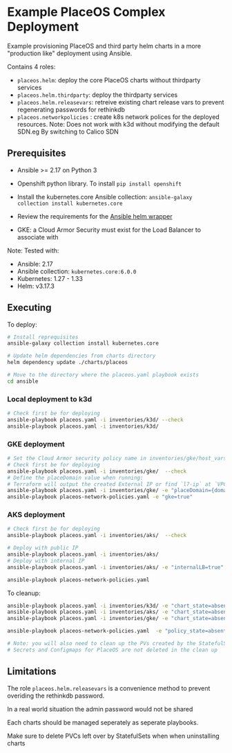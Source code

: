 # Example PlaceOS Complex Deployment

Example provisioning PlaceOS and third party helm charts in a more "production like" deployment using Ansible.

Contains 4 roles:

- `placeos.helm`: deploy the core PlaceOS charts without thirdparty services
- `placeos.helm.thirdparty`: deploy the thirdparty services
- `placeos.helm.releasevars`: retreive existing chart release vars to prevent regenerating passwords for rethinkdb
- `placeos.networkpolicies` : create k8s network polices for the deployed resources. Note: Does not work with k3d without modifying the default SDN.eg By switching to Calico SDN

## Prerequisites

- Ansible >= 2.17 on Python 3

- Openshift python library. To install `pip install openshift`

- Install the kubernetes.core Ansible collection: `ansible-galaxy collection install kubernetes.core`

- Review the requirements for the [Ansible helm wrapper](https://docs.ansible.com/ansible/2.10/collections/kubernetes.core/helm_module.html)

- GKE: a Cloud Armor Security must exist for the Load Balancer to associate with

Note: Tested with:

- Ansible: 2.17
- Ansible collection: `kubernetes.core:6.0.0`
- Kubernetes: 1.27 - 1.33
- Helm: v3.17.3

## Executing

To deploy:

```sh
# Install reprequisites
ansible-galaxy collection install kubernetes.core

# Update helm dependencies from charts directory
helm dependency update ./charts/placeos

# Move to the directory where the placeos.yaml playbook exists
cd ansible
```

### Local deployment to k3d
```sh
# Check first be for deploying
ansible-playbook placeos.yaml -i inventories/k3d/ --check
ansible-playbook placeos.yaml -i inventories/k3d/
```


### GKE deployment
```sh
# Set the Cloud Armor security policy name in inventories/gke/host_vars/k8s.yaml as placeos.global.gcpbackendConfig.config.securityPolicy
# Check first be for deploying
ansible-playbook placeos.yaml -i inventories/gke/  --check
# Define the placeDomain value when running:
# Terraform will output the created External IP or find `l7-ip` at `VPC Network -> External IP Addresses`
ansible-playbook placeos.yaml -i inventories/gke/ -e "placeDomain={domain/{external IP.sslip.io}}"
ansible-playbook placeos-network-policies.yaml -e "gke=true"
```

### AKS deployment
```sh
# Check first be for deploying
ansible-playbook placeos.yaml -i inventories/aks/  --check

# Deploy with public IP
ansible-playbook placeos.yaml -i inventories/aks/
# Deploy with internal IP
ansible-playbook placeos.yaml -i inventories/aks/ -e "internalLB=true"

ansible-playbook placeos-network-policies.yaml
```

To cleanup:

```sh
ansible-playbook placeos.yaml -i inventories/k3d/ -e "chart_state=absent"
ansible-playbook placeos.yaml -i inventories/aks/ -e "chart_state=absent"
ansible-playbook placeos.yaml -i inventories/gke/ -e "chart_state=absent"

ansible-playbook placeos-network-policies.yaml  -e "policy_state=absent"

# Note: you will also need to clean up the PVs created by the StatefulSets manually
# Secrets and Configmaps for PlaceOS are not deleted in the clean up

```

## Limitations

The role `placeos.helm.releasevars` is a convenience method to prevent overiding the rethinkdb password.

In a real world situation the admin password would not be shared

Each charts should be managed seperately as seperate playbooks.

Make sure to delete PVCs left over by StatefulSets when when uninstalling charts
